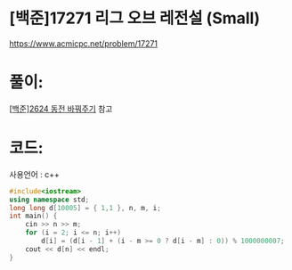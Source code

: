 # [백준]17271 리그 오브 레전설 (Small)


https://www.acmicpc.net/problem/17271

# 풀이:

[[백준\]2624 동전 바꿔주기](https://jyukki97.github.io/2018-01-11-2624/) 참고



# **코드:** 

사용언어 : c++

```c++
#include<iostream>
using namespace std;
long long d[10005] = { 1,1 }, n, m, i;
int main() {
	cin >> n >> m;
	for (i = 2; i <= n; i++)
		d[i] = (d[i - 1] + (i - m >= 0 ? d[i - m] : 0)) % 1000000007;
	cout << d[n] << endl;
}
```

